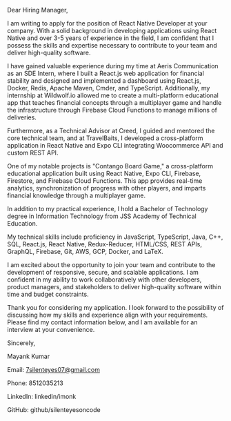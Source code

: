 Dear Hiring Manager,

I am writing to apply for the position of React Native Developer at your company. With a solid background in developing applications using React Native and over 3-5 years of experience in the field, I am confident that I possess the skills and expertise necessary to contribute to your team and deliver high-quality software.

I have gained valuable experience during my time at Aeris Communication as an SDE Intern, where I built a React.js web application for financial stability and designed and implemented a dashboard using React.js, Docker, Redis, Apache Maven, Cmder, and TypeScript. Additionally, my internship at Wildwolf.io allowed me to create a multi-platform educational app that teaches financial concepts through a multiplayer game and handle the infrastructure through Firebase Cloud Functions to manage millions of deliveries.

Furthermore, as a Technical Advisor at Creed, I guided and mentored the core technical team, and at TravelBaits, I developed a cross-platform application in React Native and Expo CLI integrating Woocommerce API and custom REST API.

One of my notable projects is "Contango Board Game," a cross-platform educational application built using React Native, Expo CLI, Firebase, Firestore, and Firebase Cloud Functions. This app provides real-time analytics, synchronization of progress with other players, and imparts financial knowledge through a multiplayer game.

In addition to my practical experience, I hold a Bachelor of Technology degree in Information Technology from JSS Academy of Technical Education.

My technical skills include proficiency in JavaScript, TypeScript, Java, C++, SQL, React.js, React Native, Redux-Reducer, HTML/CSS, REST APIs, GraphQL, Firebase, Git, AWS, GCP, Docker, and LaTeX.

I am excited about the opportunity to join your team and contribute to the development of responsive, secure, and scalable applications. I am confident in my ability to work collaboratively with other developers, product managers, and stakeholders to deliver high-quality software within time and budget constraints.

Thank you for considering my application. I look forward to the possibility of discussing how my skills and experience align with your requirements. Please find my contact information below, and I am available for an interview at your convenience.

Sincerely,

Mayank Kumar

Email: 7silenteyes07@gmail.com

Phone: 8512035213

LinkedIn: linkedin/imonk

GitHub: github/silenteyesoncode


